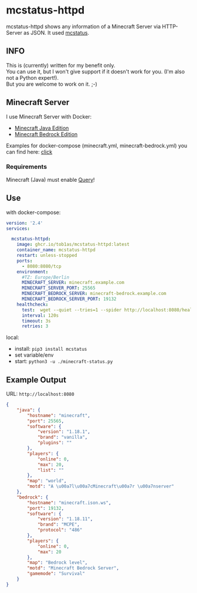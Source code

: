 # mcstatus-httpd

mcstatus-httpd shows any information of a Minecraft Server via HTTP-Server as JSON. 
It used [mcstatus](https://github.com/Dinnerbone/mcstatus).

## INFO

This is (currently) written for my benefit only.  
You can use it, but I won't give support if it doesn't work for you. (I'm also not a Python expert!).  
But you are welcome to work on it. ;-)

## Minecraft Server

I use Minecraft Server with Docker:
* [Minecraft Java Edition](https://github.com/itzg/docker-minecraft-server)
* [Minecraft Bedrock Edition](https://github.com/itzg/docker-minecraft-bedrock-server)

Examples for docker-compose (minecraft.yml, minecraft-bedrock.yml) you can find here: [click](https://github.com/Tob1asDocker/Collection/tree/master/docker-compose_examples)

### Requirements

Minecraft (Java) must enable [Query](https://wiki.vg/Query)!

## Use

with docker-compose:  
```yml
version: '2.4'
services:

  mcstatus-httpd:
    image: ghcr.io/tob1as/mcstatus-httpd:latest
    container_name: mcstatus-httpd
    restart: unless-stopped
    ports:
      - 8080:8080/tcp
    environment:
      #TZ: Europe/Berlin
      MINECRAFT_SERVER: minecraft.example.com
      MINECRAFT_SERVER_PORT: 25565
      MINECRAFT_BEDROCK_SERVER: minecraft-bedrock.example.com
      MINECRAFT_BEDROCK_SERVER_PORT: 19132
    healthcheck:
      test:  wget --quiet --tries=1 --spider http://localhost:8080/healthcheck || exit 1
      interval: 120s
      timeout: 3s
      retries: 3
```

local:
* install: `pip3 install mcstatus`
* set variable/env
* start: `python3 -u ./minecraft-status.py`

## Example Output

URL: `http://localhost:8080`

```json
{
	"java": {
		"hostname": "minecraft",
		"port": 25565,
		"software": {
			"version": "1.18.1",
			"brand": "vanilla",
			"plugins": ""
		},
		"players": {
			"online": 0,
			"max": 20,
			"list": ""
		},
		"map": "world",
		"motd": "A \u00a7l\u00a7cMinecraft\u00a7r \u00a7nserver"
	},
	"bedrock": {
		"hostname": "minecraft.ison.ws",
		"port": 19132,
		"software": {
			"version": "1.18.11",
			"brand": "MCPE",
			"protocol": "486"
		},
		"players": {
			"online": 0,
			"max": 20
		},
		"map": "Bedrock level",
		"motd": "Minecraft Bedrock Server",
		"gamemode": "Survival"
	}
}
```
